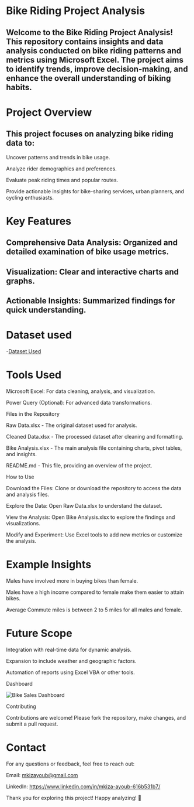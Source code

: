 # Bike Riding Project Analysis

## Welcome to the Bike Riding Project Analysis! This repository contains insights and data analysis conducted on bike riding patterns and metrics using Microsoft Excel. The project aims to identify trends, improve decision-making, and enhance the overall understanding of biking habits.

# Project Overview

## This project focuses on analyzing bike riding data to:

Uncover patterns and trends in bike usage.

Analyze rider demographics and preferences.

Evaluate peak riding times and popular routes.

Provide actionable insights for bike-sharing services, urban planners, and cycling enthusiasts.

# Key Features

## Comprehensive Data Analysis: Organized and detailed examination of bike usage metrics.

## Visualization: Clear and interactive charts and graphs.

## Actionable Insights: Summarized findings for quick understanding.

# Dataset used

-<a href="https://github.com/Mkiza-Netizen/Mkiza-Ayoub-Portfolio/blob/main/Excel%20Project%20Dataset%20Bike%20riding.xlsx">Dataset Used</a>

# Tools Used

Microsoft Excel: For data cleaning, analysis, and visualization.

Power Query (Optional): For advanced data transformations.

Files in the Repository

Raw Data.xlsx - The original dataset used for analysis.

Cleaned Data.xlsx - The processed dataset after cleaning and formatting.

Bike Analysis.xlsx - The main analysis file containing charts, pivot tables, and insights.

README.md - This file, providing an overview of the project.

How to Use

Download the Files: Clone or download the repository to access the data and analysis files.

Explore the Data: Open Raw Data.xlsx to understand the dataset.

View the Analysis: Open Bike Analysis.xlsx to explore the findings and visualizations.

Modify and Experiment: Use Excel tools to add new metrics or customize the analysis.

# Example Insights

Males have involved more in buying bikes than female.

Males have a high income compared to female make them easier to attain bikes.

Average Commute miles is between 2 to 5 miles for all males and female.

# Future Scope

Integration with real-time data for dynamic analysis.

Expansion to include weather and geographic factors.

Automation of reports using Excel VBA or other tools.

Dashboard

![Bike Sales Dashboard](https://github.com/user-attachments/assets/286a5c3d-10e5-4c5a-af0e-88c25c7d65f5)



Contributing

Contributions are welcome! Please fork the repository, make changes, and submit a pull request.

# Contact

For any questions or feedback, feel free to reach out:

Email: mkizayoub@gmail.com

LinkedIn: https://www.linkedin.com/in/mkiza-ayoub-616b531b7/

Thank you for exploring this project! Happy analyzing! 🚴

